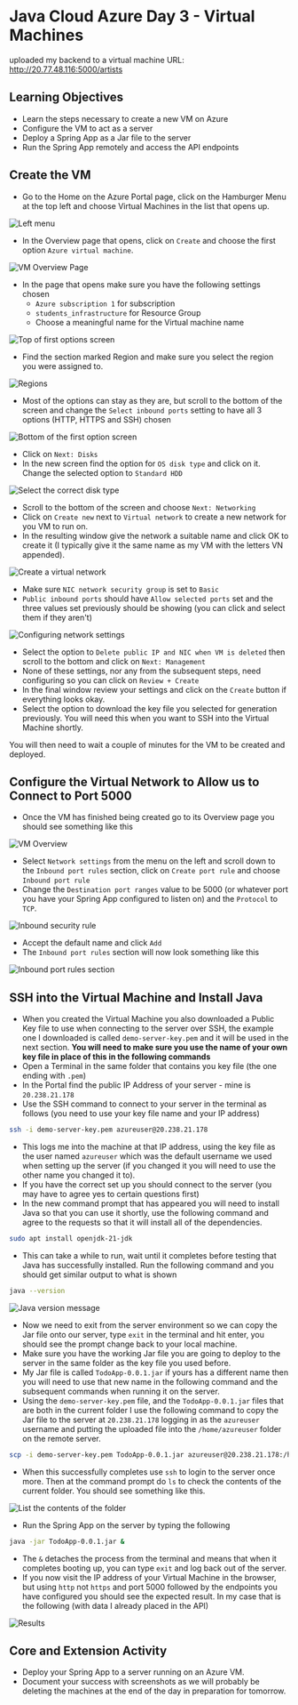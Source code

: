 # Java Cloud Azure Day 3 - Virtual Machines

uploaded my backend to a virtual machine
URL: http://20.77.48.116:5000/artists



## Learning Objectives

- Learn the steps necessary to create a new VM on Azure
- Configure the VM to act as a server
- Deploy a Spring App as a Jar file to the server
- Run the Spring App remotely and access the API endpoints

## Create the VM

- Go to the Home on the Azure Portal page, click on the Hamburger Menu at the top left and choose Virtual Machines in the list that opens up.

![Left menu](assets/hamburger-menu.png)

- In the Overview page that opens, click on `Create` and choose the first option `Azure virtual machine`.

![VM Overview Page](assets/virtual-machines-overview.png)

- In the page that opens make sure you have the following settings chosen
  - `Azure subscription 1` for subscription
  - `students_infrastructure` for Resource Group
  - Choose a meaningful name for the Virtual machine name

![Top of first options screen](assets/first-screen-top.png)

- Find the section marked Region and make sure you select the region you were assigned to.

![Regions](assets/region.png)

- Most of the options can stay as they are, but scroll to the bottom of the screen and change the `Select inbound ports` setting to have all 3 options (HTTP, HTTPS and SSH) chosen

![Bottom of the first option screen](assets/first-screen-bottom.png)

- Click on `Next: Disks`
- In the new screen find the option for `OS disk type` and click on it. Change the selected option to `Standard HDD`

![Select the correct disk type](assets/select-disk-type.png)

- Scroll to the bottom of the screen and choose `Next: Networking`
- Click on `Create new` next to `Virtual network` to create a new network for you VM to run on.
- In the resulting window give the network a suitable name and click OK to create it (I typically give it the same name as my VM with the letters VN appended).

![Create a virtual network](assets/virtual-network.png)

- Make sure `NIC network security group` is set to `Basic`
- `Public inbound ports` should have `Allow selected ports` set and the three values set previously should be showing (you can click and select them if they aren't)

![Configuring network settings](assets/network-settings.png)

- Select the option to `Delete public IP and NIC when VM is deleted` then scroll to the bottom and click on `Next: Management`
- None of these settings, nor any from the subsequent steps, need configuring so you can click on `Review + Create`
- In the final window review your settings and click on the `Create` button if everything looks okay.
- Select the option to download the key file you selected for generation previously. You will need this when you want to SSH into the Virtual Machine shortly.

You will then need to wait a couple of minutes for the VM to be created and deployed.

## Configure the Virtual Network to Allow us to Connect to Port 5000

- Once the VM has finished being created go to its Overview page you should see something like this

![VM Overview](assets/vm-overview.png)

- Select `Network settings` from the menu on the left and scroll down to the `Inbound port rules` section, click on `Create port rule` and choose `Inbound port rule`
- Change the `Destination port ranges` value to be 5000 (or whatever port you have your Spring App configured to listen on) and the `Protocol` to `TCP`.

![Inbound security rule](assets/inbound-ports.png)

- Accept the default name and click `Add`
- The `Inbound port rules` section will now look something like this

![Inbound port rules section](assets/port-rules.png)

## SSH into the Virtual Machine and Install Java

- When you created the Virtual Machine you also downloaded a Public Key file to use when connecting to the server over SSH, the example one I downloaded is called `demo-server-key.pem` and it will be used in the next section. **You will need to make sure you use the name of your own key file in place of this in the following commands**
- Open a Terminal in the same folder that contains you key file (the one ending with `.pem`)
- In the Portal find the public IP Address of your server - mine is `20.238.21.178`
- Use the SSH command to connect to your server in the terminal as follows (you need to use your key file name and your IP address)

```bash
ssh -i demo-server-key.pem azureuser@20.238.21.178
```
- This logs me into the machine at that IP address, using the key file as the user named `azureuser` which was the default username we used when setting up the server (if you changed it you will need to use the other name you changed it to).
- If you have the correct set up you should connect to the server (you may have to agree yes to certain questions first)
- In the new command prompt that has appeared you will need to install Java so that you can use it shortly, use the following command and agree to the requests so that it will install all of the dependencies.

```bash
sudo apt install openjdk-21-jdk
```

- This can take a while to run, wait until it completes before testing that Java has successfully installed. Run the following command and you should get similar output to what is shown

```bash
java --version
```
![Java version message](assets/java-message.png)

- Now we need to exit from the server environment so we can copy the Jar file onto our server, type `exit` in the terminal and hit enter, you should see the prompt change back to your local machine.
- Make sure you have the working Jar file you are going to deploy to the server in the same folder as the key file you used before. 
- My Jar file is called `TodoApp-0.0.1.jar` if yours has a different name then you will need to use that new name in the following command and the subsequent commands when running it on the server.
- Using the `demo-server-key.pem` file, and the `TodoApp-0.0.1.jar` files that are both in the current folder I use the following command to copy the Jar file to the server at `20.238.21.178` logging in as the `azureuser` username and putting the uploaded file into the `/home/azureuser` folder on the remote server.

```bash
scp -i demo-server-key.pem TodoApp-0.0.1.jar azureuser@20.238.21.178:/home/azureuser
```

- When this successfully completes use `ssh` to login to the server once more. Then at the command prompt do `ls` to check the contents of the current folder. You should see something like this.

![List the contents of the folder](assets/list-folder.png)

- Run the Spring App on the server by typing the following

```bash
java -jar TodoApp-0.0.1.jar &
```

- The `&` detaches the process from the terminal and means that when it completes booting up, you can type `exit` and log back out of the server.
- If you now visit the IP address of your Virtual Machine in the browser, but using `http` not `https` and port 5000 followed by the endpoints you have configured you should see the expected result. In my case that is the following (with data I already placed in the API)

![Results](assets/result.png)

## Core and Extension Activity

- Deploy your Spring App to a server running on an Azure VM.
- Document your success with screenshots as we will probably be deleting the machines at the end of the day in preparation for tomorrow.